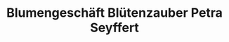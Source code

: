 ---
title: "Blumengeschäft Blütenzauber Petra Seyffert"
url: /grossolbersdorf/blumengeschaeft-bluetenzauber-petra-seyffert/
shop: Blumen
---
